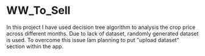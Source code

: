# WW_To_Sell
In this project I have used decision tree algorithm to analysis the crop price across different months.
Due to lack of dataset, randomly generated dataset is used.
To overcome this issue Iam planning to put "upload dataset" section within the app.
